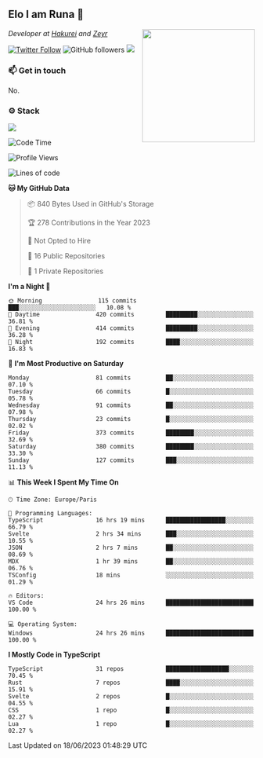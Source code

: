 <h2>Elo I am Runa 🐔</h2>
<img align='right' src="https://imgur.com/Idjj7mk.png" width="230">
<p><em>Developer at <a href="https://github.com/hakureiapp">Hakurei</a> and <a href="https://github.com/zeyrbot">Zeyr</a></em></p>

[![Twitter Follow](https://img.shields.io/twitter/follow/ruunao?label=Follow)](https://twitter.com/intent/follow?screen_name=ruunao)
![GitHub followers](https://img.shields.io/github/followers/ruunao?label=Follow&style=social)
![](https://komarev.com/ghpvc/?username=ruunao&color=blue)

### 📫 Get in touch
No.

### ⚙️ Stack
![](https://skillicons.dev/icons?i=git,docker,js,ts,cloudflare,css,deno,express,cpp,rust,arduino,graphql,html,nestjs,react,apollo,bash,lua,nextjs,nodejs,ps,powershell,neovim,postgres,tailwind,prisma)

<!--START_SECTION:waka-->
![Code Time](http://img.shields.io/badge/Code%20Time-60%20hrs%2054%20mins-blue)

![Profile Views](http://img.shields.io/badge/Profile%20Views-22-blue)

![Lines of code](https://img.shields.io/badge/From%20Hello%20World%20I%27ve%20Written-444.0%20thousand%20lines%20of%20code-blue)

**🐱 My GitHub Data** 

> 📦 840 Bytes Used in GitHub's Storage 
 > 
> 🏆 278 Contributions in the Year 2023
 > 
> 🚫 Not Opted to Hire
 > 
> 📜 16 Public Repositories 
 > 
> 🔑 1 Private Repositories 
 > 
**I'm a Night 🦉** 

```text
🌞 Morning                115 commits         ███░░░░░░░░░░░░░░░░░░░░░░   10.08 % 
🌆 Daytime                420 commits         █████████░░░░░░░░░░░░░░░░   36.81 % 
🌃 Evening                414 commits         █████████░░░░░░░░░░░░░░░░   36.28 % 
🌙 Night                  192 commits         ████░░░░░░░░░░░░░░░░░░░░░   16.83 % 
```
📅 **I'm Most Productive on Saturday** 

```text
Monday                   81 commits          ██░░░░░░░░░░░░░░░░░░░░░░░   07.10 % 
Tuesday                  66 commits          █░░░░░░░░░░░░░░░░░░░░░░░░   05.78 % 
Wednesday                91 commits          ██░░░░░░░░░░░░░░░░░░░░░░░   07.98 % 
Thursday                 23 commits          █░░░░░░░░░░░░░░░░░░░░░░░░   02.02 % 
Friday                   373 commits         ████████░░░░░░░░░░░░░░░░░   32.69 % 
Saturday                 380 commits         ████████░░░░░░░░░░░░░░░░░   33.30 % 
Sunday                   127 commits         ███░░░░░░░░░░░░░░░░░░░░░░   11.13 % 
```


📊 **This Week I Spent My Time On** 

```text
🕑︎ Time Zone: Europe/Paris

💬 Programming Languages: 
TypeScript               16 hrs 19 mins      █████████████████░░░░░░░░   66.79 % 
Svelte                   2 hrs 34 mins       ███░░░░░░░░░░░░░░░░░░░░░░   10.55 % 
JSON                     2 hrs 7 mins        ██░░░░░░░░░░░░░░░░░░░░░░░   08.69 % 
MDX                      1 hr 39 mins        ██░░░░░░░░░░░░░░░░░░░░░░░   06.76 % 
TSConfig                 18 mins             ░░░░░░░░░░░░░░░░░░░░░░░░░   01.29 % 

🔥 Editors: 
VS Code                  24 hrs 26 mins      █████████████████████████   100.00 % 

💻 Operating System: 
Windows                  24 hrs 26 mins      █████████████████████████   100.00 % 
```

**I Mostly Code in TypeScript** 

```text
TypeScript               31 repos            ██████████████████░░░░░░░   70.45 % 
Rust                     7 repos             ████░░░░░░░░░░░░░░░░░░░░░   15.91 % 
Svelte                   2 repos             █░░░░░░░░░░░░░░░░░░░░░░░░   04.55 % 
CSS                      1 repo              █░░░░░░░░░░░░░░░░░░░░░░░░   02.27 % 
Lua                      1 repo              █░░░░░░░░░░░░░░░░░░░░░░░░   02.27 % 
```




 Last Updated on 18/06/2023 01:48:29 UTC
<!--END_SECTION:waka-->


<!--
<p align="center">
     <a href="https://discord.gg/HhybNhchcC"><img src="https://invidget.switchblade.xyz/sejc7TnX6N" align="center" ><a>
</p> 
-->
